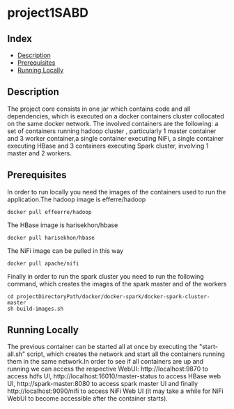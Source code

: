# project1SABD

## Index

- [Description](#Description)
- [Prerequisites](#Prerequisites)
- [Running Locally](#Running-Locally)


## Description
The project core consists in one jar which contains code and all dependencies, which is executed on a docker containers cluster
collocated on the same docker network. The involved containers are the following: a set of containers running hadoop cluster ,
particularly 1 master container and 3 worker container,a single container executing NiFi, a single container executing HBase 
and 3 containers executing Spark cluster, involving 1 master and 2 workers.

## Prerequisites
In order to run locally you need the images of the containers used to run the application.The hadoop image is efferre/hadoop 

``` 
docker pull effeerre/hadoop

```  
The HBase image is harisekhon/hbase 

```
docker pull harisekhon/hbase

``` 
The NiFi image can be pulled in this way


```
docker pull apache/nifi

``` 
Finally in order to run the spark cluster you need to run the following command, which creates the images of the spark master and of the workers 

```
cd projectDirectoryPath/docker/docker-spark/docker-spark-cluster-master
sh build-images.sh

``` 


## Running Locally
The previous container can be started all at once by executing the "start-all.sh" script, which creates the network and start 
all the containers running them in the same network.In order to see if all containers are up and running we can access the 
respective WebUI: http://localhost:9870 to access hdfs UI, http://localhost:16010/master-status to access HBase web UI, 
http://spark-master:8080 to access spark master UI and finally http://localhost:9090/nifi to access NiFi Web UI (it may take a while
for NiFi WebUI to become accessible after the container starts).


 


